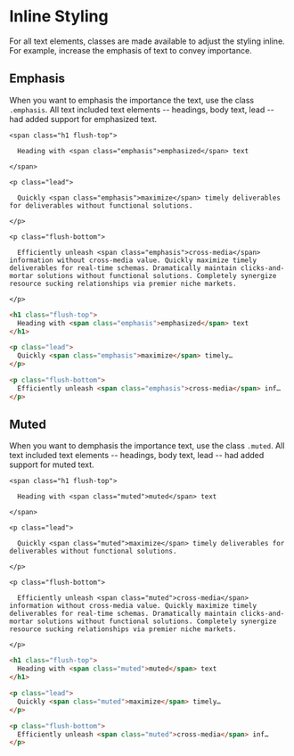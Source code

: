 # Inline Styling

For all text elements, classes are made available to adjust the styling inline.  For example, increase the emphasis of text to convey importance.

## Emphasis

When you want to emphasis the importance the text, use the class `.emphasis`. All text included text elements -- headings, body text, lead -- had added support for emphasized text.

<div class="panel flush-bottom">

  <div class="panel-cell">

    <span class="h1 flush-top">

      Heading with <span class="emphasis">emphasized</span> text

    </span>

    <p class="lead">

      Quickly <span class="emphasis">maximize</span> timely deliverables for deliverables without functional solutions.

    </p>

    <p class="flush-bottom">

      Efficiently unleash <span class="emphasis">cross-media</span> information without cross-media value. Quickly maximize timely deliverables for real-time schemas. Dramatically maintain clicks-and-mortar solutions without functional solutions. Completely synergize resource sucking relationships via premier niche markets.

    </p>

  </div>

  <div class="panel-cell panel-cell-light panel-cell-code-block" markdown="1">

```html
<h1 class="flush-top">
  Heading with <span class="emphasis">emphasized</span> text
</h1>

<p class="lead">
  Quickly <span class="emphasis">maximize</span> timely…
</p>

<p class="flush-bottom">
  Efficiently unleash <span class="emphasis">cross-media</span> inf…
</p>
```

  </div>

</div>

## Muted

When you want to demphasis the importance text, use the class `.muted`. All text included text elements -- headings, body text, lead -- had added support for muted text.

<div class="panel flush-bottom">

  <div class="panel-cell">

    <span class="h1 flush-top">

      Heading with <span class="muted">muted</span> text

    </span>

    <p class="lead">

      Quickly <span class="muted">maximize</span> timely deliverables for deliverables without functional solutions.

    </p>

    <p class="flush-bottom">

      Efficiently unleash <span class="muted">cross-media</span> information without cross-media value. Quickly maximize timely deliverables for real-time schemas. Dramatically maintain clicks-and-mortar solutions without functional solutions. Completely synergize resource sucking relationships via premier niche markets.

    </p>

  </div>

  <div class="panel-cell panel-cell-light panel-cell-code-block" markdown="1">

```html
<h1 class="flush-top">
  Heading with <span class="muted">muted</span> text
</h1>

<p class="lead">
  Quickly <span class="muted">maximize</span> timely…
</p>

<p class="flush-bottom">
  Efficiently unleash <span class="muted">cross-media</span> inf…
</p>
```

  </div>

</div>
